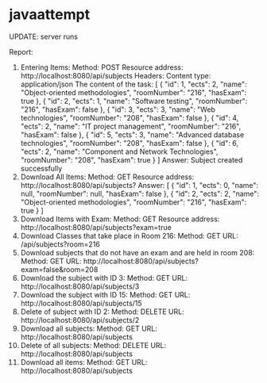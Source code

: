 # javaattempt

UPDATE: server runs


Report:
1. Entering Items:
Method: POST
Resource address: http://localhost:8080/api/subjects
Headers: Content type: application/json
The content of the task:
[
    {
        "id": 1,
        "ects": 2,
        "name": "Object-oriented methodologies",
        "roomNumber": "216",
        "hasExam": true
    },
    {
        "id": 2,
        "ects": 1,
        "name": "Software testing",
        "roomNumber": "216",
        "hasExam": false
    },
    {
        "id": 3,
        "ects": 3,
        "name": "Web technologies",
        "roomNumber": "208",
        "hasExam": false
    },
    {
        "id": 4,
        "ects": 2,
        "name": "IT project management",
        "roomNumber": "216",
        "hasExam": false
    },
    {
        "id": 5,
        "ects": 3,
        "name": "Advanced database technologies",
        "roomNumber": "208",
        "hasExam": false
    },
    {
        "id": 6,
        "ects": 2,
        "name": "Component and Network Technologies",
        "roomNumber": "208",
        "hasExam": true
    }
]
Answer:
Subject created successfully
2. Download All Items:
Method: GET
Resource address: http://localhost:8080/api/subjects?
Answer:
[
    {
        "id": 1,
        "ects": 0,
        "name": null,
        "roomNumber": null,
        "hasExam": false
    },
    {
        "id": 2,
        "ects": 2,
        "name": "Object-oriented methodologies",
        "roomNumber": "216",
        "hasExam": true
    }
]
3. Download Items with Exam:
Method: GET
Resource address: http://localhost:8080/api/subjects?exam=true
4. Download Classes that take place in Room 216:
Method: GET
URL: /api/subjects?room=216
5. Download subjects that do not have an exam and are held in room 208:
Method: GET
URL: http://localhost:8080/api/subjects?exam=false&room=208
6. Download the subject with ID 3:
Method: GET
URL: http://localhost:8080/api/subjects/3
7. Download the subject with ID 15:
Method: GET
URL: http://localhost:8080/api/subjects/15
8. Delete of subject with ID 2:
Method: DELETE
URL: http://localhost:8080/api/subjects/2
9. Download all subjects:
Method: GET
URL: http://localhost:8080/api/subjects
10. Delete of all subjects:
Method: DELETE
URL: http://localhost:8080/api/subjects
11. Download all items:
Method: GET
URL: http://localhost:8080/api/subjects
